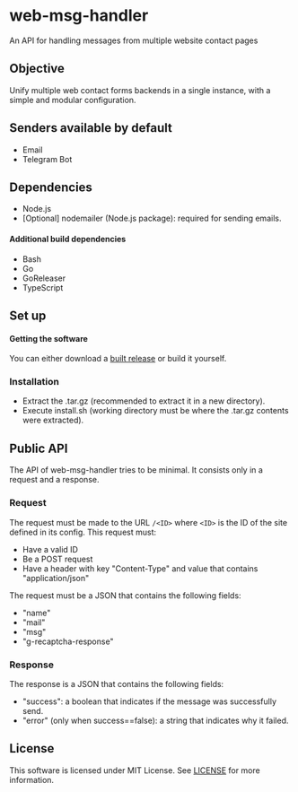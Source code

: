 # web-msg-handler
An API for handling messages from multiple website contact pages

## Objective
Unify multiple web contact forms backends in a single instance, with a simple and modular configuration.

## Senders available by default
* Email
* Telegram Bot

## Dependencies
* Node.js
* \[Optional\] nodemailer (Node.js package): required for sending emails.
#### Additional build dependencies
* Bash
* Go
* GoReleaser
* TypeScript

## Set up
#### Getting the software
You can either download a [built release](https://github.com/Miguel-Dorta/web-msg-handler/releases) or build it yourself.

### Installation
* Extract the .tar.gz (recommended to extract it in a new directory).
* Execute install.sh (working directory must be where the .tar.gz contents were extracted).

## Public API
The API of web-msg-handler tries to be minimal. It consists only in a request and a response.

### Request
The request must be made to the URL `/<ID>` where `<ID>` is the ID of the site defined in its config. This request must:
* Have a valid ID
* Be a POST request
* Have a header with key "Content-Type" and value that contains "application/json"

The request must be a JSON that contains the following fields:
* "name"
* "mail"
* "msg"
* "g-recaptcha-response"

### Response
The response is a JSON that contains the following fields:
* "success": a boolean that indicates if the message was successfully send.
* "error" (only when success==false): a string that indicates why it failed.

## License
This software is licensed under MIT License. See [LICENSE](https://github.com/Miguel-Dorta/web-msg-handler/blob/master/LICENSE) for more information.
